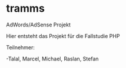 # tramms
AdWords/AdSense Projekt

Hier entsteht das Projekt für die Fallstudie PHP

Teilnehmer:

-Talal, Marcel, Michael, Raslan, Stefan
